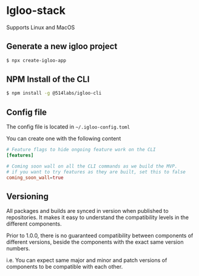 # Igloo-stack

Supports Linux and MacOS

## Generate a new igloo project

```bash
$ npx create-igloo-app
```

## NPM Install of the CLI

```bash
$ npm install -g @514labs/igloo-cli
```

## Config file

The config file is located in `~/.igloo-config.toml`

You can create one with the following content

```toml
# Feature flags to hide ongoing feature work on the CLI
[features]

# Coming soon wall on all the CLI commands as we build the MVP.
# if you want to try features as they are built, set this to false
coming_soon_wall=true
```

## Versioning

All packages and builds are synced in version when published to repositories. It makes it easy to understand the compatibility levels in the different components.

Prior to 1.0.0, there is no guaranteed compatibility between components of different versions, beside the components with the exact same version numbers.

i.e. You can expect same major and minor and patch versions of components to be compatible with each other.

